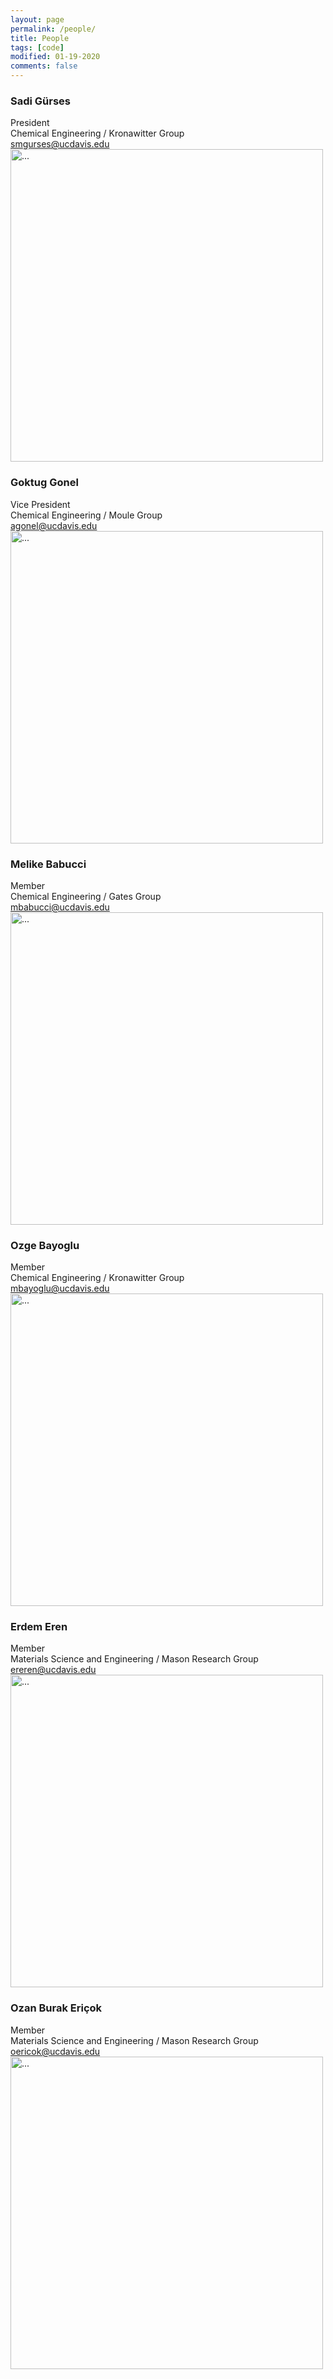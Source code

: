 ```yaml
---
layout: page
permalink: /people/
title: People
tags: [code]
modified: 01-19-2020
comments: false
---
```


### Sadi Gürses
President <br/>
Chemical Engineering / Kronawitter Group <br/>
smgurses@ucdavis.edu <br/>
<img align="middle" width="500" src="{{ site.url }}/images/sadigurses.jpeg" alt="...">
                                                                                                                                                
### Goktug Gonel 
Vice President <br/>
Chemical Engineering / Moule Group <br/>
agonel@ucdavis.edu <br/>
<img align="middle" width="500" src="{{ site.url }}/images/goktuggonel.jpeg" alt="...">
                                                                                     
### Melike Babucci 
Member <br/>
Chemical Engineering / Gates Group <br/>
mbabucci@ucdavis.edu <br/>
<img align="middle" width="500" src="{{ site.url }}/images/melikebabucci.JPG" alt="...">
                                                                                  
### Ozge Bayoglu
Member <br/>
Chemical Engineering / Kronawitter Group <br/>
mbayoglu@ucdavis.edu <br/>
<img align="middle" width="500" src="{{ site.url }}/images/ozgebayoglu.jpeg" alt="...">

### Erdem Eren
Member <br/>
Materials Science and Engineering / Mason Research Group <br/>
ereren@ucdavis.edu <br/>
<img align="middle" width="500" src="{{ site.url }}/images/erdemeren.jpeg" alt="...">

### Ozan Burak Eriçok
Member <br/>
Materials Science and Engineering / Mason Research Group <br/>
oericok@ucdavis.edu <br/>
<img align="middle" width="500" src="{{ site.url }}/images/ozanericok.jpeg" alt="...">
                                                                                 
                                                                                 


